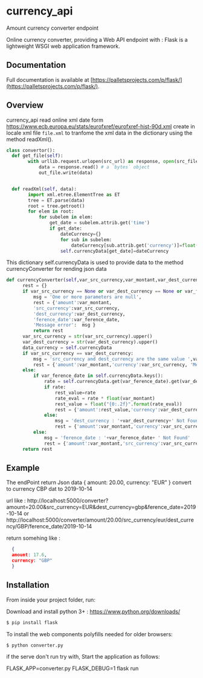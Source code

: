 # currency_api
Amount currency converter  endpoint

Online currency converter, providing a Web API endpoint with :
Flask is a lightweight WSGI web application framework.

## Documentation

Full documentation is available at [https://palletsprojects.com/p/flask/](https://palletsprojects.com/p/flask/).

## Overview
  currency_api read online xml date form https://www.ecb.europa.eu/stats/eurofxref/eurofxref-hist-90d.xml
  create in locale xml file `file.xml` to tranfome the xml data in the dictionary using the method readXml().
  ```py
  class convertor():
    def get_file(self):
          with urllib.request.urlopen(src_url) as response, open(src_file, 'wb') as out_file:
              data = response.read() # a `bytes` object
              out_file.write(data)


    def readXml(self, data):
          import xml.etree.ElementTree as ET
          tree = ET.parse(data)
          root = tree.getroot()
          for elem in root:
              for subelem in elem:
                  get_date = subelem.attrib.get('time')
                  if get_date:
                      dateCurrency={}
                      for sub in subelem:
                          dateCurrency[sub.attrib.get('currency')]=float(sub.attrib.get('rate'))
                      self.currencyData[get_date]=dateCurrency          
  ```
  This dictionary self.currencyData is used to provide data to the method currencyConverter for rending json data 
  ```py
  def currencyConverter(self,var_src_currency,var_montant,var_dest_currency,var_ference_date):
        rest = {}
        if var_src_currency == None or var_dest_currency == None or var_ference_date == None or var_montant == None:
            msg = 'One or more parameters are null',
            rest = {'amount':var_montant,
            'src_currency':var_src_currency,
            'dest_currency':var_dest_currency,
            'ference_date':var_ference_date, 
            'Message error':  msg }
            return rest
        var_src_currency = str(var_src_currency).upper()
        var_dest_currency = str(var_dest_currency).upper()
        data_currency = self.currencyData
        if var_src_currency == var_dest_currency:
            msg = 'src_currency and dest_currency are the same value ',var_src_currency
            rest = {'amount':var_montant,'currency':var_src_currency, 'Message error':  msg }
        else:
            if var_ference_date in self.currencyData.keys():
                rate = self.currencyData.get(var_ference_date).get(var_dest_currency)
                if rate: 
                    rest_value=rate
                    rate_eval = rate * float(var_montant)
                    rest_value = float("{0:.2f}".format(rate_eval))
                    rest = {'amount':rest_value,'currency':var_dest_currency}
                else:
                    msg = 'dest_currency : '+var_dest_currency+' Not Found'
                    rest = {'amount':var_montant,'currency':var_src_currency,'Message error':  msg }
            else:
                msg = 'ference_date : '+var_ference_date+ ' Not Found'
                rest = {'amount':var_montant,'src_currency':var_src_currency, 'Message error':  msg }
        return rest
```
## Example
The endPoint return Json data
  {
  amount: 20.00,
  currency: "EUR"
  }
  convert to currency CBP dat to 2019-10-14
  
url like :
  http://localhost:5000/converter?amount=20.00&src_currency=EUR&dest_currency=gbp&ference_date=2019-10-14
  or
  http://localhost:5000/converter/amount/20.00/src_currency/eur/dest_currency/GBP/ference_date/2019-10-14

return somehing like :
```Json
  {
  amount: 17.6,
  currency: "GBP"
  }
```
## Installation

From inside your project folder, run:

Download and install python 3+ : 
https://www.python.org/downloads/

```bash
$ pip install flask
```

To install the web components polyfills needed for older browsers:

```bash
$ python converter.py
```
if the serve don't run try with,
Start the application as follows:

FLASK_APP=converter.py FLASK_DEBUG=1 flask run


